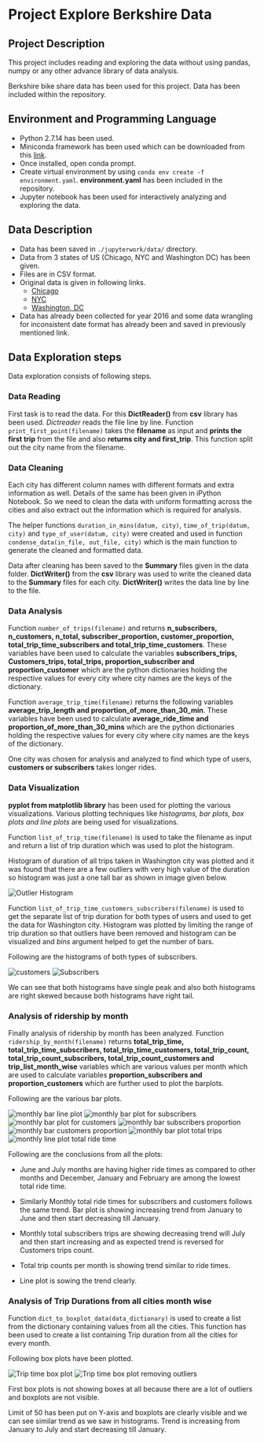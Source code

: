 # Project Explore Berkshire Data


## Project Description

This project includes reading and exploring the data without using pandas, numpy or any other advance library of data analysis.

Berkshire bike share data has been used for this project. Data has been included within the repository.


## Environment and Programming Language

* Python 2.7.14 has been used.
* Miniconda framework has been used which can be downloaded from this [link](https://repo.continuum.io/miniconda/).
* Once installed, open conda prompt.
* Create virtual environment by using `conda env create -f environment.yaml`. **environment.yaml** has been included in the repository.
* Jupyter notebook has been used for interactively analyzing and exploring the data.


## Data Description

* Data has been saved in `./jupyterwork/data/` directory.
* Data from 3 states of US (Chicago, NYC and Washington DC) has been given.
* Files are in CSV format.
* Original data is given in following links.
  * [Chicago](https://www.divvybikes.com/system-data)
  * [NYC](https://www.divvybikes.com/system-data)
  * [Washington, DC](https://www.capitalbikeshare.com/system-data)
* Data has already been collected for year 2016 and some data wrangling for inconsistent date format has already been and saved in previously mentioned link.


## Data Exploration steps

Data exploration consists of following steps.

### Data Reading

  First task is to read the data. For this **DictReader()** from **csv** library has been used.
  _Dictreader_ reads the file line by line. Function `print_first_point(filename)` takes the **filename** as input and **prints the first trip** from the file and also **returns city and first_trip**. This function split out the city name from the filename.

### Data Cleaning

  Each city has different column names with different formats and extra information as well. Details of the same has been given in iPython Notebook. So we need to clean the data with uniform formatting across the cities and also extract out the information which is required for analysis.

  The helper functions `duration_in_mins(datum, city)`, `time_of_trip(datum, city)` and `type_of_user(datum, city)` were created and used in function `condense_data(in_file, out_file, city)` which is the main function to generate the cleaned and formatted data.

  Data after cleaning has been saved to the **Summary** files given in the data folder. **DictWriter()** from the **csv** library was used to write the cleaned data to the **Summary** files for each city. **DictWriter()** writes the data line by line to the file.

### Data Analysis

  Function `number_of_trips(filename)` and returns **n_subscribers, n_customers, n_total, subscriber_proportion, customer_proportion, total_trip_time_subscribers and  total_trip_time_customers**. These variables have been used to calculate the variables **subscribers_trips, Customers_trips, total_trips, proportion_subscriber and proportion_customer** which are the python dictionaries holding the respective values for every city where city names are the keys of the dictionary.

  Function `average_trip_time(filename)` returns the following variables **average_trip_length and proportion_of_more_than_30_min**. These variables have been used to calculate **average_ride_time and proportion_of_more_than_30_mins** which are the python dictionaries holding the respective values for every city where city names are the keys of the dictionary.

  One city was chosen for analysis and analyzed to find which type of users, **customers or subscribers** takes longer rides.

### Data Visualization

  **pyplot from matplotlib library** has been used for plotting the various visualizations. Various plotting techniques like _histograms, bar plots, box plots and line plots_ are being used for visualizations.

  Function `list_of_trip_time(filename)` is used to take the filename as input and return a list of trip duration which was used to plot the histogram.

  Histogram of duration of all trips taken in Washington city was plotted and it was found that there are a few outliers with very high value of the duration so histogram was just a one tall bar as shown in image given below.

  ![Outlier Histogram](./jupyterwork/Washington_histogram_with_outliers.png)

  Function `list_of_trip_time_customers_subscribers(filename)` is used to get the separate list of trip duration for both types of users and used to get the data for Washington city. Histogram was plotted by limiting the range of trip duration so that outliers have been removed and histogram can be visualized and _bins_ argument helped to get the number of bars.

  Following are the histograms of both types of subscribers.

  ![customers](./jupyterwork/Washington_Customers_histogram.png) ![Subscribers](./jupyterwork/Washington_subscribers_histogram.png)

  We can see that both histograms have single peak and also both histograms are right skewed because both histograms have right tail.

### Analysis of ridership by month

  Finally analysis of ridership by month has been analyzed. Function `ridership_by_month(filename)` returns **total_trip_time, total_trip_time_subscribers, total_trip_time_customers, total_trip_count, total_trip_count_subscribers, total_trip_count_customers and trip_list_month_wise** variables which are various values per month which are used to calculate variables **proportion_subscribers and proportion_customers** which are further used to plot the barplots.

  Following are the various bar plots.

  ![monthly bar line plot](./jupyterwork/Monthly_ride_bar_line.png)
  ![monthly bar plot for subscribers](./jupyterwork/total_ride_time_subscribers.png)
  ![monthly bar plot for customers](./jupyterwork/total_ride_time_customers.png)
  ![monthly bar subscribers proportion](./jupyterwork/Monthly_total_proportion_subscribers_trips.png)
  ![monthly bar customers proportion](./jupyterwork/Monthly_total_proportion_customers_trips.png)
  ![monthly bar plot total trips](./jupyterwork/Monthly_total_trips_count.png)
  ![monthly line plot total ride time](./jupyterwork/Monthly_total_ride_time.png)

  Following are the conclusions from all the plots:
  * June and July months are having higher ride times as compared to other months and December, January and February are among the lowest total ride time.

  * Similarly Monthly total ride times for subscribers and customers follows the same trend. Bar plot is showing increasing trend from January to June and then start decreasing till January.

  * Monthly total subscribers trips are showing decreasing trend will July and then start increasing and as expected trend is reversed for Customers trips count.

  * Total trip counts per month is showing trend similar to ride times.

  * Line plot is sowing the trend clearly.

### Analysis of Trip Durations from all cities month wise

Function `dict_to_boxplot_data(data_dictionary)` is used to create a list from the dictionary containing values from all the cities. This function has been used to create a list containing Trip duration from all the cities for every month.

Following box plots have been plotted.

![Trip time box plot](./jupyterwork/box_plot.png)
![Trip time box plot removing outliers](./jupyterwork/box_plot_ylim_50.png)

First box plots is not showing boxes at all because there are a lot of outliers and boxplots are not visible.

Limit of 50 has been put on Y-axis and boxplots are clearly visible and we can see similar trend as we saw in histograms. Trend is increasing from January to July and start decreasing till January.
